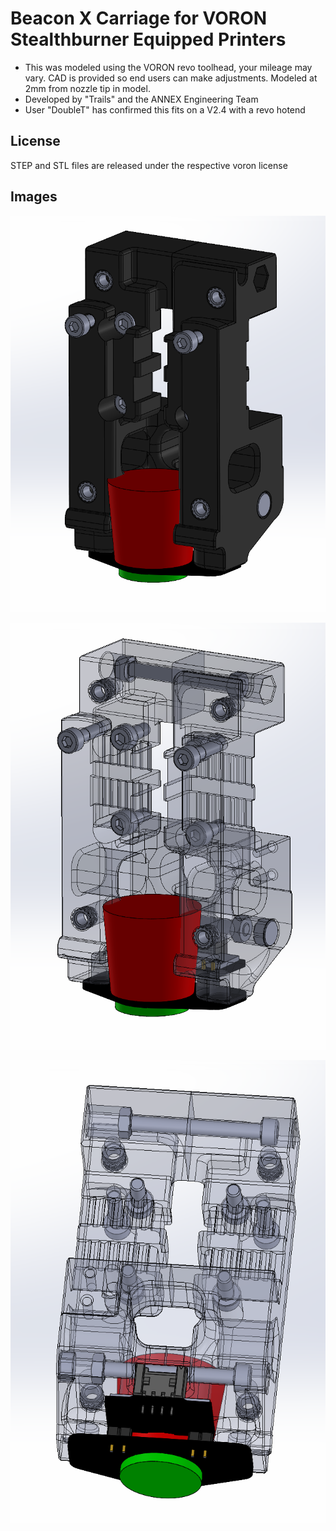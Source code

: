 # Beacon X Carriage for VORON Stealthburner Equipped Printers
 - This was modeled using the VORON revo toolhead, your mileage may vary. CAD is provided so end users can make adjustments. Modeled at 2mm from nozzle tip in model.
 - Developed by "Trails" and the ANNEX Engineering Team
 - User "DoubleT" has confirmed this fits on a V2.4 with a revo hotend

## License
STEP and STL files are released under the respective voron license

## Images
![X Carriage 1](Images/Image1.png?raw=true)

![X Carriage 2](Images/Image2.png?raw=true)

![X Carriage 3](Images/Image3.png?raw=true)

